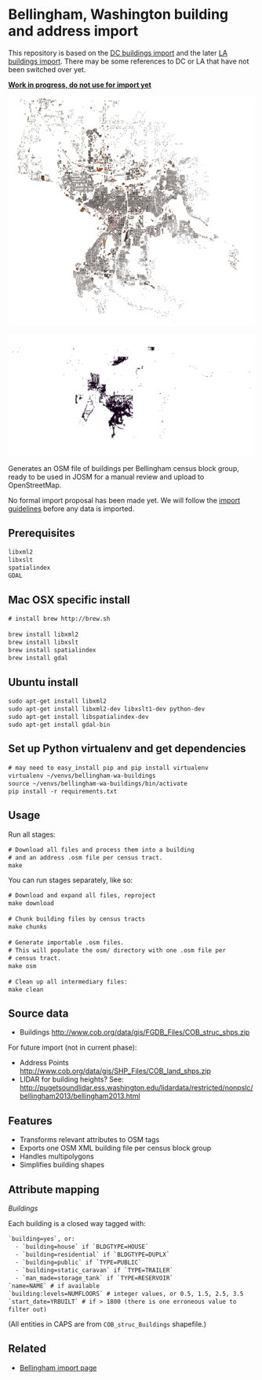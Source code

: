 Bellingham, Washington building and address import
==============================

This repository is based on the [DC buildings import](https://github.com/osmlab/dcbuildings/) and the later [LA buildings import](https://github.com/osmlab/labuildings/). There may be some references to DC or LA that have not been switched over yet.

**[Work in progress, do not use for import yet](https://github.com/almccon/bellingham-wa-buildings/issues)**

![Bellingham buildings screenshot](bellingham_buildings_screenshot.png?raw=true "Bellingham buildings screenshot from QGIS")

![Bellingham addresses screenshot](bellingham_addresses_screenshot.png?raw=true "Bellingham addresses screenshot from QGIS")

Generates an OSM file of buildings per Bellingham census block group, ready
to be used in JOSM for a manual review and upload to OpenStreetMap.

No formal import proposal has been made yet. We will follow the [import guidelines](http://wiki.openstreetmap.org/wiki/Import/Guidelines) before any data is imported.

## Prerequisites 

    libxml2 
    libxslt
    spatialindex
    GDAL  
   

## Mac OSX specific install 
  
    # install brew http://brew.sh

    brew install libxml2 
    brew install libxslt 
    brew install spatialindex 
    brew install gdal 

## Ubuntu install
    sudo apt-get install libxml2
    sudo apt-get install libxml2-dev libxslt1-dev python-dev
    sudo apt-get install libspatialindex-dev
    sudo apt-get install gdal-bin

## Set up Python virtualenv and get dependencies
    # may need to easy_install pip and pip install virtualenv 
    virtualenv ~/venvs/bellingham-wa-buildings
    source ~/venvs/bellingham-wa-buildings/bin/activate 
    pip install -r requirements.txt


## Usage

Run all stages:

    # Download all files and process them into a building
    # and an address .osm file per census tract.
    make

You can run stages separately, like so:

    # Download and expand all files, reproject
    make download

    # Chunk building files by census tracts
    make chunks

    # Generate importable .osm files.
    # This will populate the osm/ directory with one .osm file per
    # census tract.
    make osm

    # Clean up all intermediary files:
    make clean

## Source data

- Buildings http://www.cob.org/data/gis/FGDB_Files/COB_struc_shps.zip

For future import (not in current phase):

- Address Points http://www.cob.org/data/gis/SHP_Files/COB_land_shps.zip
- LIDAR for building heights? See: http://pugetsoundlidar.ess.washington.edu/lidardata/restricted/nonpslc/bellingham2013/bellingham2013.html

## Features

- Transforms relevant attributes to OSM tags
- Exports one OSM XML building file per census block group
- Handles multipolygons
- Simplifies building shapes

## Attribute mapping

*Buildings*

Each building is a closed way tagged with:

    `building=yes`, or:
      - `building=house` if `BLDGTYPE=HOUSE`
      - `building=residential` if `BLDGTYPE=DUPLX`
      - `building=public` if `TYPE=PUBLIC`
      - `building=static_caravan` if `TYPE=TRAILER`
      - `man_made=storage_tank` if `TYPE=RESERVOIR`
    `name=NAME` # if available
    `building:levels=NUMFLOORS` # integer values, or 0.5, 1.5, 2.5, 3.5
    `start_date=YRBUILT` # if > 1800 (there is one erroneous value to filter out)

(All entities in CAPS are from `COB_struc_Buildings` shapefile.)


## Related

- [Bellingham import page](http://wiki.openstreetmap.org/wiki/Bellingham,_Washington/GIS_imports)
